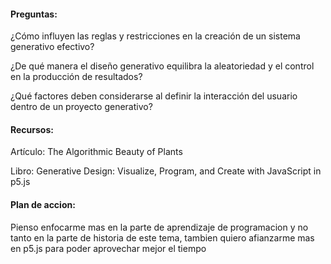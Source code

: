 #### Preguntas:

¿Cómo influyen las reglas y restricciones en la creación de un sistema generativo efectivo?

¿De qué manera el diseño generativo equilibra la aleatoriedad y el control en la producción de resultados?

¿Qué factores deben considerarse al definir la interacción del usuario dentro de un proyecto generativo?

#### Recursos:

Artículo: The Algorithmic Beauty of Plants

Libro: Generative Design: Visualize, Program, and Create with JavaScript in p5.js

#### Plan de accion:

Pienso enfocarme mas en la parte de aprendizaje de programacion y no tanto en la parte de historia de este tema, tambien quiero afianzarme mas en p5.js para poder aprovechar mejor el tiempo 
